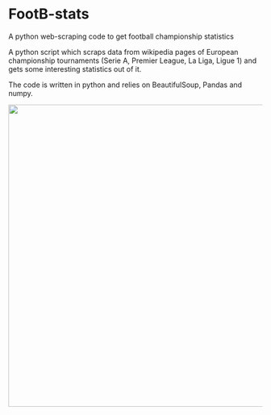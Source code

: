 # FootB-stats
A python web-scraping code to get football championship statistics

A python script which scraps data from wikipedia pages of European championship tournaments (Serie A, Premier League, La Liga, Ligue 1) and gets some interesting statistics out of it. 

The code is written in python and relies on BeautifulSoup, Pandas and numpy.

<img src="https://github.com/vincepota/FootB-stats/notebook/W.png " width="600">

